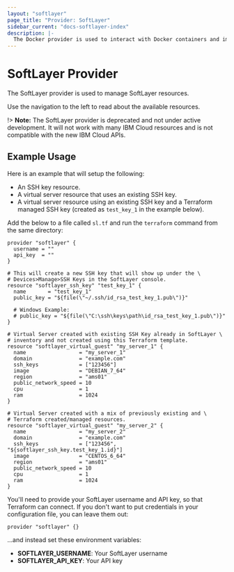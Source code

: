 ```yaml
---
layout: "softlayer"
page_title: "Provider: SoftLayer"
sidebar_current: "docs-softlayer-index"
description: |-
  The Docker provider is used to interact with Docker containers and images.
---
```


# SoftLayer Provider

The SoftLayer provider is used to manage SoftLayer resources.

Use the navigation to the left to read about the available resources.

!> **Note:** The SoftLayer provider is deprecated and not under active development. It will not work with many IBM Cloud resources and is not compatible with the new IBM Cloud APIs.

## Example Usage

Here is an example that will setup the following:

+ An SSH key resource.
+ A virtual server resource that uses an existing SSH key.
+ A virtual server resource using an existing SSH key and a Terraform managed SSH key (created as `test_key_1` in the example below).

Add the below to a file called `sl.tf` and run the `terraform` command from the same directory:

```hcl
provider "softlayer" {
  username = ""
  api_key  = ""
}

# This will create a new SSH key that will show up under the \
# Devices>Manage>SSH Keys in the SoftLayer console.
resource "softlayer_ssh_key" "test_key_1" {
  name       = "test_key_1"
  public_key = "${file(\"~/.ssh/id_rsa_test_key_1.pub\")}"

  # Windows Example:
  # public_key = "${file(\"C:\ssh\keys\path\id_rsa_test_key_1.pub\")}"
}

# Virtual Server created with existing SSH Key already in SoftLayer \
# inventory and not created using this Terraform template.
resource "softlayer_virtual_guest" "my_server_1" {
  name                 = "my_server_1"
  domain               = "example.com"
  ssh_keys             = ["123456"]
  image                = "DEBIAN_7_64"
  region               = "ams01"
  public_network_speed = 10
  cpu                  = 1
  ram                  = 1024
}

# Virtual Server created with a mix of previously existing and \
# Terraform created/managed resources.
resource "softlayer_virtual_guest" "my_server_2" {
  name                 = "my_server_2"
  domain               = "example.com"
  ssh_keys             = ["123456", "${softlayer_ssh_key.test_key_1.id}"]
  image                = "CENTOS_6_64"
  region               = "ams01"
  public_network_speed = 10
  cpu                  = 1
  ram                  = 1024
}
```

You'll need to provide your SoftLayer username and API key,
so that Terraform can connect. If you don't want to put
credentials in your configuration file, you can leave them
out:

```
provider "softlayer" {}
```

...and instead set these environment variables:

- **SOFTLAYER_USERNAME**: Your SoftLayer username
- **SOFTLAYER_API_KEY**: Your API key
